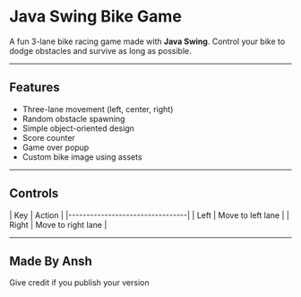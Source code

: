 #  Java Swing Bike Game

A fun 3-lane bike racing game made with **Java Swing**. Control your bike to dodge obstacles and survive as long as possible.

---

## Features

-  Three-lane movement (left, center, right)
-  Random obstacle spawning
-  Simple object-oriented design
-  Score counter
-  Game over popup
-  Custom bike image using assets

---

## Controls

| Key        | Action             |
|---------------------------------|
|  Left   | Move to left lane  |
|  Right  | Move to right lane |

---
## Made By Ansh

Give credit if you publish your version

